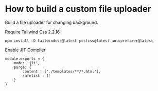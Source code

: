 # How to build a custom file uploader

Build a file uploader for changing background.

Require Tailwind Css 2.2.16

    npm install -D tailwindcss@latest postcss@latest autoprefixer@latest

Enable JIT Compiler

    module.exports = {
        mode: 'jit',
        purge: {
            content : ['./templates/**/*.html'],
            safelist : []
        }
    }